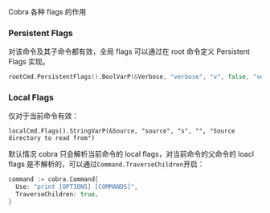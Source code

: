 

Cobra 各种 flags 的作用



### Persistent Flags

对该命令及其子命令都有效，全局 flags 可以通过在 root 命令定义 Persistent Flags 实现。

```go
rootCmd.PersistentFlags().BoolVarP(&Verbose, "verbose", "v", false, "verbose output")
```



### Local Flags

仅对于当前命令有效：

```shell
localCmd.Flags().StringVarP(&Source, "source", "s", "", "Source directory to read from")
```

默认情况 cobra 只会解析当前命令的 local flags，对当前命令的父命令的 loacl flags 是不解析的，可以通过`Command.TraverseChildren`开启：

```go
command := cobra.Command{
  Use: "print [OPTIONS] [COMMANDS]",
  TraverseChildren: true,
}
```

